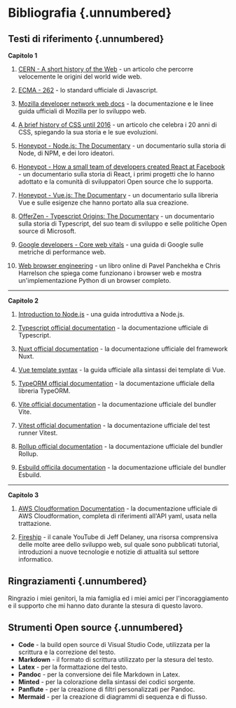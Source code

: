 # Bibliografia {.unnumbered}

## Testi di riferimento {.unnumbered}

**Capitolo 1**

1. [CERN - A short history of the Web](https://home.cern/science/computing/birth-web/short-history-web) - un articolo che percorre velocemente le origini del world wide web.

1. [ECMA - 262](https://ecma-international.org/publications-and-standards/standards/ecma-262/) - lo standard ufficiale di Javascript.

1. [Mozilla developer network web docs](https://developer.mozilla.org/it/docs/Web) - la documentazione e le linee guida ufficiali di Mozilla per lo sviluppo web.

1. [A brief history of CSS until 2016](https://www.w3.org/Style/CSS20/history.html) - un articolo che celebra i 20 anni di CSS, spiegando la sua storia e le sue evoluzioni.

1. [Honeypot - Node.js: The Documentary](https://www.youtube.com/watch?v=LB8KwiiUGy0) - un documentario sulla storia di Node, di NPM, e dei loro ideatori.

1. [Honeypot - How a small team of developers created React at Facebook](https://www.youtube.com/watch?v=8pDqJVdNa44) - un documentario sulla storia di React, i primi progetti che lo hanno adottato e la comunità di sviluppatori Open source che lo supporta.

1. [Honeypot - Vue.js: The Documentary](https://www.youtube.com/watch?v=OrxmtDw4pVI) - un documentario sulla libreria Vue e sulle esigenze che hanno portato alla sua creazione.

1. [OfferZen - Typescript Origins: The Documentary](https://www.youtube.com/watch?v=U6s2pdxebSo) - un documentario sulla storia di Typescript, del suo team di sviluppo e selle politiche Open source di Microsoft.

1. [Google developers - Core web vitals](https://developers.google.com/search/docs/appearance/core-web-vitals?hl=it) - una guida di Google sulle metriche di performance web.

1. [Web browser engineering](https://browser.engineering/onepage.html) - un libro online di Pavel Panchekha e Chris Harrelson che spiega come funzionano i browser web e mostra un'implementazione Python di un browser completo.

---

**Capitolo 2**

1. [Introduction to Node.js](https://nodejs.org/en/learn/getting-started/introduction-to-nodejs) - una guida introduttiva a Node.js.

1. [Typescript official documentation](https://www.typescriptlang.org/docs/) - la documentazione ufficiale di Typescript.

1. [Nuxt official documentation](https://nuxt.com/docs/getting-started/introduction) - la documentazione ufficiale del framework Nuxt.

1. [Vue template syntax](https://vuejs.org/guide/template-syntax.html) - la guida ufficiale alla sintassi dei template di Vue.

1. [TypeORM official documentation](https://typeorm.io/) - la documentazione ufficiale della libreria TypeORM.

1. [Vite official documentation](https://vitejs.dev/guide) - la documentazione ufficiale del bundler Vite.

1. [Vitest official documentation](https://vitest.dev/guide) - la documentazione ufficiale del test runner Vitest.

1. [Rollup official documentation](https://configuration-options) - la documentazione ufficiale del bundler Rollup.

1. [Esbuild officila documentation](https://esbuild.github.io/api/) - la documentazione ufficiale del bundler Esbuild.

---

**Capitolo 3**

1. [AWS Cloudformation Documentation](https://docs.aws.amazon.com/AWSCloudFormation/latest/UserGuide/template-guide.html) - la documentazione ufficiale di AWS Cloudformation, completa di riferimenti all'API yaml, usata nella trattazione.

1. [Fireship](https://www.youtube.com/@Fireship) - il canale YouTube di Jeff Delaney, una risorsa comprensiva delle molte aree dello sviluppo web, sul quale sono pubblicati tutorial, introduzioni a nuove tecnologie e notizie di attualità sul settore informatico.

## Ringraziamenti {.unnumbered}

Ringrazio i miei genitori, la mia famiglia ed i miei amici per l'incoraggiamento e il supporto che mi hanno dato durante la stesura di questo lavoro.

## Strumenti Open source {.unnumbered}

- **Code** - la build open source di Visual Studio Code, utilizzata per la scrittura e la correzione del testo.
- **Markdown** - il formato di scrittura utilizzato per la stesura del testo.
- **Latex** - per la formattazione del testo.
- **Pandoc** - per la conversione dei file Markdown in Latex.
- **Minted** - per la colorazione della sintassi dei codici sorgente.
- **Panflute** - per la creazione di filtri personalizzati per Pandoc.
- **Mermaid** - per la creazione di diagrammi di sequenza e di flusso.